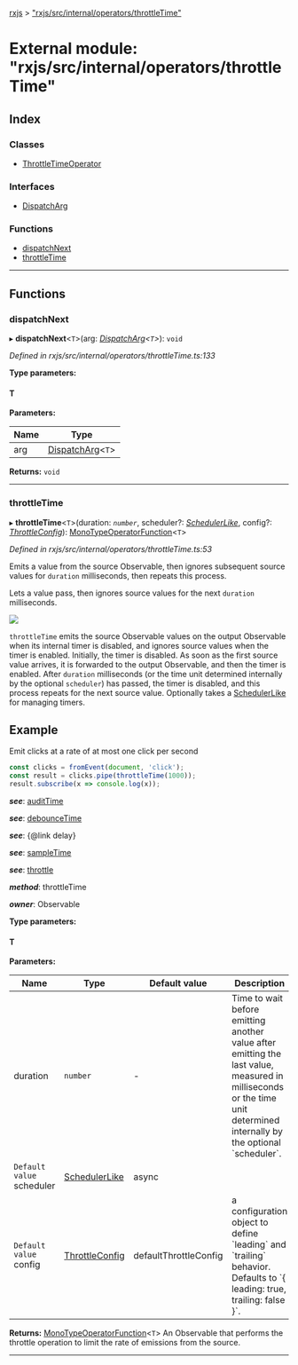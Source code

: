 [rxjs](../README.md) > ["rxjs/src/internal/operators/throttleTime"](../modules/_rxjs_src_internal_operators_throttletime_.md)

# External module: "rxjs/src/internal/operators/throttleTime"

## Index

### Classes

* [ThrottleTimeOperator](../classes/_rxjs_src_internal_operators_throttletime_.throttletimeoperator.md)

### Interfaces

* [DispatchArg](../interfaces/_rxjs_src_internal_operators_throttletime_.dispatcharg.md)

### Functions

* [dispatchNext](_rxjs_src_internal_operators_throttletime_.md#dispatchnext)
* [throttleTime](_rxjs_src_internal_operators_throttletime_.md#throttletime)

---

## Functions

<a id="dispatchnext"></a>

###  dispatchNext

▸ **dispatchNext**<`T`>(arg: *[DispatchArg](../interfaces/_rxjs_src_internal_operators_throttletime_.dispatcharg.md)<`T`>*): `void`

*Defined in rxjs/src/internal/operators/throttleTime.ts:133*

**Type parameters:**

#### T 
**Parameters:**

| Name | Type |
| ------ | ------ |
| arg | [DispatchArg](../interfaces/_rxjs_src_internal_operators_throttletime_.dispatcharg.md)<`T`> |

**Returns:** `void`

___
<a id="throttletime"></a>

###  throttleTime

▸ **throttleTime**<`T`>(duration: *`number`*, scheduler?: *[SchedulerLike](../interfaces/_rxjs_src_internal_types_.schedulerlike.md)*, config?: *[ThrottleConfig](../interfaces/_rxjs_src_internal_operators_throttle_.throttleconfig.md)*): [MonoTypeOperatorFunction](../interfaces/_rxjs_src_internal_types_.monotypeoperatorfunction.md)<`T`>

*Defined in rxjs/src/internal/operators/throttleTime.ts:53*

Emits a value from the source Observable, then ignores subsequent source values for `duration` milliseconds, then repeats this process.

Lets a value pass, then ignores source values for the next `duration` milliseconds.

![](throttleTime.png)

`throttleTime` emits the source Observable values on the output Observable when its internal timer is disabled, and ignores source values when the timer is enabled. Initially, the timer is disabled. As soon as the first source value arrives, it is forwarded to the output Observable, and then the timer is enabled. After `duration` milliseconds (or the time unit determined internally by the optional `scheduler`) has passed, the timer is disabled, and this process repeats for the next source value. Optionally takes a [SchedulerLike](../interfaces/_rxjs_src_internal_types_.schedulerlike.md) for managing timers.

Example
-------

Emit clicks at a rate of at most one click per second

```javascript
const clicks = fromEvent(document, 'click');
const result = clicks.pipe(throttleTime(1000));
result.subscribe(x => console.log(x));
```

*__see__*: [auditTime](_rxjs_src_internal_operators_audittime_.md#audittime)

*__see__*: [debounceTime](_rxjs_src_internal_operators_debouncetime_.md#debouncetime)

*__see__*: {@link delay}

*__see__*: [sampleTime](_rxjs_src_internal_operators_sampletime_.md#sampletime)

*__see__*: [throttle](_rxjs_src_internal_operators_throttle_.md#throttle)

*__method__*: throttleTime

*__owner__*: Observable

**Type parameters:**

#### T 
**Parameters:**

| Name | Type | Default value | Description |
| ------ | ------ | ------ | ------ |
| duration | `number` | - |  Time to wait before emitting another value after emitting the last value, measured in milliseconds or the time unit determined internally by the optional \`scheduler\`. |
| `Default value` scheduler | [SchedulerLike](../interfaces/_rxjs_src_internal_types_.schedulerlike.md) |  async |
| `Default value` config | [ThrottleConfig](../interfaces/_rxjs_src_internal_operators_throttle_.throttleconfig.md) |  defaultThrottleConfig |  a configuration object to define \`leading\` and \`trailing\` behavior. Defaults to \`{ leading: true, trailing: false }\`. |

**Returns:** [MonoTypeOperatorFunction](../interfaces/_rxjs_src_internal_types_.monotypeoperatorfunction.md)<`T`>
An Observable that performs the throttle operation to
limit the rate of emissions from the source.

___

